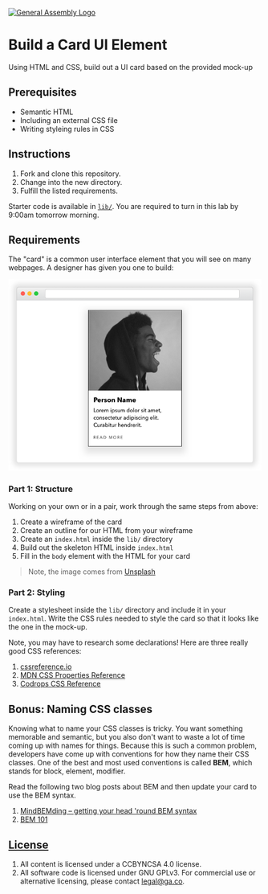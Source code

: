 [![General Assembly Logo](https://camo.githubusercontent.com/1a91b05b8f4d44b5bbfb83abac2b0996d8e26c92/687474703a2f2f692e696d6775722e636f6d2f6b6538555354712e706e67)](https://generalassemb.ly/education/web-development-immersive)

# Build a Card UI Element

Using HTML and CSS, build out a UI card based on the provided mock-up

## Prerequisites

* Semantic HTML
* Including an external CSS file
* Writing styleing rules in CSS

## Instructions

1. Fork and clone this repository.
1. Change into the new directory.
1. Fulfill the listed requirements.

Starter code is available in [`lib/`](lib/). You are required to turn in this lab by 9:00am tomorrow morning.

## Requirements

The "card" is a common user interface element that you will see on many
webpages. A designer has given you one to build:

![Card UI Element](lib/card.png)

### Part 1: Structure

Working on your own or in a pair, work through the same steps from above:

1. Create a wireframe of the card
1. Create an outline for our HTML from your wireframe
1. Create an `index.html` inside the `lib/` directory
1. Build out the skeleton HTML inside `index.html`
1. Fill in the `body` element with the HTML for your card

> Note, the image comes from [Unsplash](https://unsplash.com/)

### Part 2: Styling

Create a stylesheet inside the `lib/` directory and include it in your
`index.html`. Write the CSS rules needed to style the card so that it looks like
the one in the mock-up.

Note, you may have to research some declarations! Here are three really good CSS
references:

1. [cssreference.io](https://cssreference.io/)
1. [MDN CSS Properties
   Reference](https://developer.mozilla.org/en-US/docs/Web/CSS/CSS_Properties_Reference)
1. [Codrops CSS Reference](https://tympanus.net/codrops/css_reference/)

## Bonus: Naming CSS classes

Knowing what to name your CSS classes is tricky. You want something memorable
and semantic, but you also don't want to waste a lot of time coming up with
names for things. Because this is such a common problem, developers have come up
with conventions for how they name their CSS classes. One of the best and most
used conventions is called **BEM**, which stands for block, element, modifier.

Read the following two blog posts about BEM and then update your card to use the
BEM syntax.

1. [MindBEMding – getting your head 'round BEM syntax](https://csswizardry.com/2013/01/mindbemding-getting-your-head-round-bem-syntax/)
1. [BEM 101](https://css-tricks.com/bem-101/)

## [License](LICENSE)

1.  All content is licensed under a CC­BY­NC­SA 4.0 license.
1.  All software code is licensed under GNU GPLv3. For commercial use or
    alternative licensing, please contact legal@ga.co.

